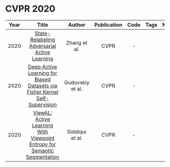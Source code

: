 # CVPR 2020

| Year |                                                                Title                                                                 |      Author      | Publication | Code | Tags | Notes |
|:----:|:------------------------------------------------------------------------------------------------------------------------------------:|:----------------:|:-----------:|:----:|:----:|:-----:|
| 2020 |                [State-Relabeling Adversarial Active Learning](https://ieeexplore.ieee.org/abstract/document/9156325)                 |   Zhang et al.   |    CVPR     |  -   |      |       |
| 2020 | [Deep Active Learning for Biased Datasets via Fisher Kernel Self-Supervision](https://ieeexplore.ieee.org/abstract/document/9156811) | Gudovskiy et al. |    CVPR     |  -   |      |       |
| 2020 |       [ViewAL: Active Learning With Viewpoint Entropy for Semantic Segmentation](https://ieeexplore.ieee.org/document/9156651)       | Siddiqui et al.  |    CVPR     |  -   |      |       |
